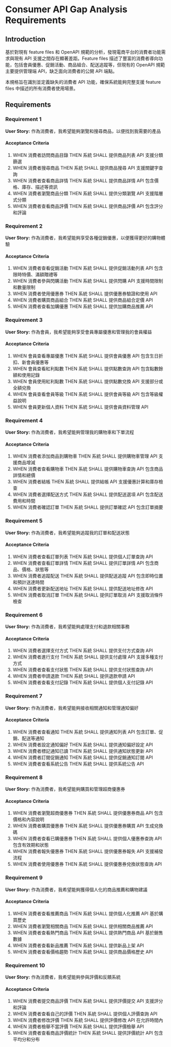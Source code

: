 # Consumer API Gap Analysis Requirements

## Introduction

基於對現有 feature files 和 OpenAPI 規範的分析，發現電商平台的消費者功能需求與現有 API 支援之間存在顯著差距。Feature files 描述了豐富的消費者導向功能，包括會員優惠、促銷活動、商品組合、配送追蹤等，但現有的 OpenAPI 規範主要提供管理端 API，缺乏面向消費者的公開 API 端點。

本規格旨在識別並定義缺失的消費者 API 功能，確保系統能夠完整支援 feature files 中描述的所有消費者使用場景。

## Requirements

### Requirement 1

**User Story:** 作為消費者，我希望能夠瀏覽和搜尋商品，以便找到我需要的產品

#### Acceptance Criteria

1. WHEN 消費者訪問商品目錄 THEN 系統 SHALL 提供商品列表 API 支援分類篩選
2. WHEN 消費者搜尋商品 THEN 系統 SHALL 提供商品搜尋 API 支援關鍵字查詢
3. WHEN 消費者查看商品詳情 THEN 系統 SHALL 提供商品詳情 API 包含價格、庫存、描述等資訊
4. WHEN 消費者瀏覽商品分類 THEN 系統 SHALL 提供分類瀏覽 API 支援階層式分類
5. WHEN 消費者查看商品評價 THEN 系統 SHALL 提供商品評價 API 包含評分和評論

### Requirement 2

**User Story:** 作為消費者，我希望能夠享受各種促銷優惠，以便獲得更好的購物體驗

#### Acceptance Criteria

1. WHEN 消費者查看促銷活動 THEN 系統 SHALL 提供促銷活動列表 API 包含限時特價、滿額贈禮等
2. WHEN 消費者參與閃購活動 THEN 系統 SHALL 提供閃購 API 支援時間限制和數量限制
3. WHEN 消費者使用優惠券 THEN 系統 SHALL 提供優惠券驗證和使用 API
4. WHEN 消費者購買商品組合 THEN 系統 SHALL 提供商品組合定價 API
5. WHEN 消費者查看加購優惠 THEN 系統 SHALL 提供加購商品推薦 API

### Requirement 3

**User Story:** 作為會員，我希望能夠享受會員專屬優惠和管理我的會員權益

#### Acceptance Criteria

1. WHEN 會員查看專屬優惠 THEN 系統 SHALL 提供會員優惠 API 包含生日折扣、新會員優惠等
2. WHEN 會員查看紅利點數 THEN 系統 SHALL 提供點數查詢 API 包含點數餘額和使用記錄
3. WHEN 會員使用紅利點數 THEN 系統 SHALL 提供點數兌換 API 支援部分或全額兌換
4. WHEN 會員查看會員等級 THEN 系統 SHALL 提供會員等級 API 包含等級權益說明
5. WHEN 會員更新個人資料 THEN 系統 SHALL 提供會員資料管理 API

### Requirement 4

**User Story:** 作為消費者，我希望能夠管理我的購物車和下單流程

#### Acceptance Criteria

1. WHEN 消費者添加商品到購物車 THEN 系統 SHALL 提供購物車管理 API 支援商品增減
2. WHEN 消費者查看購物車 THEN 系統 SHALL 提供購物車查詢 API 包含商品詳情和總價
3. WHEN 消費者結帳 THEN 系統 SHALL 提供結帳 API 支援優惠計算和庫存檢查
4. WHEN 消費者選擇配送方式 THEN 系統 SHALL 提供配送選項 API 包含配送費用和時間
5. WHEN 消費者確認訂單 THEN 系統 SHALL 提供訂單確認 API 包含訂單摘要

### Requirement 5

**User Story:** 作為消費者，我希望能夠追蹤我的訂單和配送狀態

#### Acceptance Criteria

1. WHEN 消費者查看訂單列表 THEN 系統 SHALL 提供個人訂單查詢 API
2. WHEN 消費者查看訂單詳情 THEN 系統 SHALL 提供訂單詳情 API 包含商品、價格、狀態等
3. WHEN 消費者追蹤配送 THEN 系統 SHALL 提供配送追蹤 API 包含即時位置和預計送達時間
4. WHEN 消費者更新配送地址 THEN 系統 SHALL 提供配送地址修改 API
5. WHEN 消費者取消訂單 THEN 系統 SHALL 提供訂單取消 API 支援取消條件檢查

### Requirement 6

**User Story:** 作為消費者，我希望能夠處理支付和退款相關事務

#### Acceptance Criteria

1. WHEN 消費者選擇支付方式 THEN 系統 SHALL 提供支付方式查詢 API
2. WHEN 消費者進行支付 THEN 系統 SHALL 提供支付處理 API 支援多種支付方式
3. WHEN 消費者查看支付狀態 THEN 系統 SHALL 提供支付狀態查詢 API
4. WHEN 消費者申請退款 THEN 系統 SHALL 提供退款申請 API
5. WHEN 消費者查看支付記錄 THEN 系統 SHALL 提供個人支付記錄 API

### Requirement 7

**User Story:** 作為消費者，我希望能夠接收相關通知和管理通知偏好

#### Acceptance Criteria

1. WHEN 消費者查看通知 THEN 系統 SHALL 提供通知列表 API 包含訂單、促銷、配送等通知
2. WHEN 消費者設定通知偏好 THEN 系統 SHALL 提供通知偏好設定 API
3. WHEN 消費者標記通知已讀 THEN 系統 SHALL 提供通知狀態更新 API
4. WHEN 消費者訂閱促銷通知 THEN 系統 SHALL 提供促銷通知訂閱 API
5. WHEN 消費者查看系統公告 THEN 系統 SHALL 提供系統公告 API

### Requirement 8

**User Story:** 作為消費者，我希望能夠購買和管理超商優惠券

#### Acceptance Criteria

1. WHEN 消費者瀏覽超商優惠券 THEN 系統 SHALL 提供優惠券商品 API 包含價格和內容說明
2. WHEN 消費者購買優惠券 THEN 系統 SHALL 提供優惠券購買 API 生成兌換碼
3. WHEN 消費者查看已購優惠券 THEN 系統 SHALL 提供個人優惠券查詢 API 包含有效期和狀態
4. WHEN 消費者報失優惠券 THEN 系統 SHALL 提供優惠券報失 API 支援補發流程
5. WHEN 消費者使用優惠券 THEN 系統 SHALL 提供優惠券兌換狀態查詢 API

### Requirement 9

**User Story:** 作為消費者，我希望能夠獲得個人化的商品推薦和購物建議

#### Acceptance Criteria

1. WHEN 消費者查看推薦商品 THEN 系統 SHALL 提供個人化推薦 API 基於購買歷史
2. WHEN 消費者瀏覽相關商品 THEN 系統 SHALL 提供相關商品推薦 API
3. WHEN 消費者查看熱門商品 THEN 系統 SHALL 提供熱門商品 API 基於銷售數據
4. WHEN 消費者查看新品推薦 THEN 系統 SHALL 提供新品上架 API
5. WHEN 消費者查看價格趨勢 THEN 系統 SHALL 提供商品價格歷史 API

### Requirement 10

**User Story:** 作為消費者，我希望能夠參與評價和反饋系統

#### Acceptance Criteria

1. WHEN 消費者提交商品評價 THEN 系統 SHALL 提供評價提交 API 支援評分和評論
2. WHEN 消費者查看自己的評價 THEN 系統 SHALL 提供個人評價查詢 API
3. WHEN 消費者修改評價 THEN 系統 SHALL 提供評價修改 API 在允許時間內
4. WHEN 消費者檢舉不當評價 THEN 系統 SHALL 提供評價檢舉 API
5. WHEN 消費者查看商品評價統計 THEN 系統 SHALL 提供評價統計 API 包含平均分和分布
